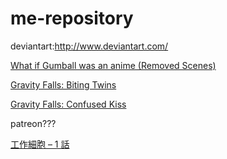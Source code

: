 # me-repository

deviantart:http://www.deviantart.com/

<a href="http://mikeinel.deviantart.com/art/What-if-Gumball-was-an-anime-Removed-Scenes-515145743">What if Gumball was an anime (Removed Scenes)</a>

<a href="http://mikeinel.deviantart.com/art/Gravity-Falls-Biting-Twins-483964437">Gravity Falls: Biting Twins</a>

<a href="http://mikeinel.deviantart.com/art/Gravity-Falls-Confused-Kiss-483967423">Gravity Falls: Confused Kiss</a>

patreon???

<a href="http://8yyls.com/114358/">工作細胞 – 1 話</a>
